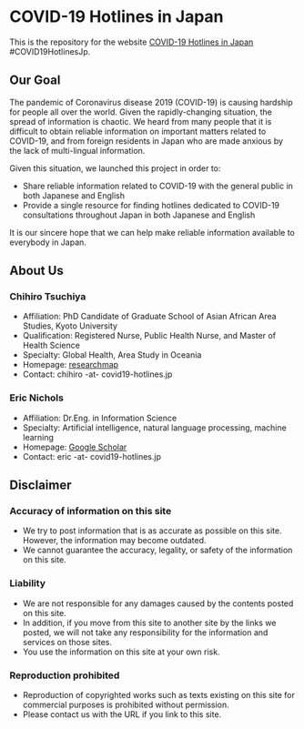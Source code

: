 # COVID-19 Hotlines in Japan

This is the repository for the website [COVID-19 Hotlines in Japan](https://covid19-hotlines.jp) \#COVID19HotlinesJp.

## Our Goal

The pandemic of Coronavirus disease 2019 (COVID-19) is causing hardship for people all over the world. Given the rapidly-changing situation, the spread of information is chaotic. We heard from many people that it is difficult to obtain reliable information on important matters related to COVID-19, and from foreign residents in Japan who are made anxious by the lack of multi-lingual information.

Given this situation, we launched this project in order to:

* Share reliable information related to COVID-19 with the general public in both Japanese and English
* Provide a single resource for finding hotlines dedicated to COVID-19 consultations throughout Japan in both Japanese and English

It is our sincere hope that we can help make reliable information available to everybody in Japan.

## About Us

### Chihiro Tsuchiya
* Affiliation: PhD Candidate of Graduate School of Asian African Area Studies, Kyoto University
* Qualification: Registered Nurse, Public Health Nurse, and Master of Health Science
* Specialty: Global Health, Area Study in Oceania
* Homepage: [researchmap](https://researchmap.jp/peacechyhi?lang=en)
* Contact: chihiro -at- covid19-hotlines.jp

### Eric Nichols
* Affiliation: Dr.Eng. in Information Science
* Specialty: Artificial intelligence, natural language processing, machine learning
* Homepage: [Google Scholar](https://scholar.google.co.jp/citations?user=I3_MfAMAAAAJ&hl=en)
* Contact: eric -at- covid19-hotlines.jp

## Disclaimer

### Accuracy of information on this site

* We try to post information that is as accurate as possible on this site. However, the information may become outdated.
* We cannot guarantee the accuracy, legality, or safety of the information on this site.

### Liability

* We are not responsible for any damages caused by the contents posted on this site.
* In addition, if you move from this site to another site by the links we posted, we will not take any responsibility for the information and services on those sites.
* You use the information on this site at your own risk.

### Reproduction prohibited
* Reproduction of copyrighted works such as texts existing on this site for commercial purposes is prohibited without permission.
* Please contact us with the URL if you link to this site.
